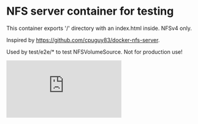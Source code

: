 # NFS server container for testing

This container exports '/' directory with an index.html inside. NFSv4 only.

Inspired by https://github.com/cpuguy83/docker-nfs-server.

Used by test/e2e/* to test NFSVolumeSource. Not for production use!


[![Analytics](https://kubernetes-site.appspot.com/UA-36037335-10/GitHub/test/images/volumes-tester/nfs/README.md?pixel)]()
